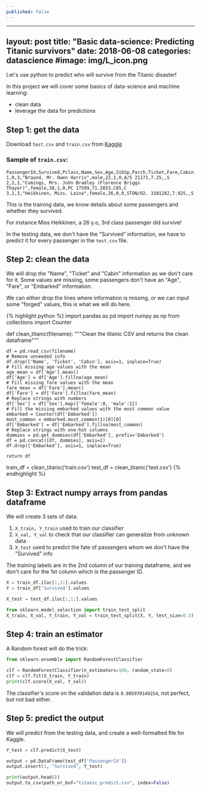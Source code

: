```yaml
---
published: false
---
```

---
layout: post
title:  "Basic data-science: Predicting Titanic survivors"
date:   2018-06-08
categories: datascience
#image: img/L_icon.png
---

Let's use python to predict who will survive from the Titanic disaster!

In this project we will cover some basics of data-science and machine learning:
- clean data
- leverage the data for predictions

## Step 1: get the data

Download `test.csv` and `train.csv` from [Kaggle](https://www.kaggle.com/c/titanic/data)

### Sample of `train.csv`:

````
PassengerId,Survived,Pclass,Name,Sex,Age,SibSp,Parch,Ticket,Fare,Cabin,Embarked
1,0,3,"Braund, Mr. Owen Harris",male,22,1,0,A/5 21171,7.25,,S
2,1,1,"Cumings, Mrs. John Bradley (Florence Briggs Thayer)",female,38,1,0,PC 17599,71.2833,C85,C
3,1,3,"Heikkinen, Miss. Laina",female,26,0,0,STON/O2. 3101282,7.925,,S
````

This is the training data, we know details about some passengers and whether
 they survived.

For instance Miss Heikkinen, a 26 y.o, 3rd class passenger did survive!

In the testing data, we don't have the "Survived" information, we have
to predict it for every passenger in the `test.csv` file.

## Step 2: clean the data

We will drop the "Name", "Ticket" and "Cabin" information as we don't care
for it.
Some values are missing, some passengers don't have an "Age", "Fare", or "Embarked"
information.

We can either drop the lines where information is missing, or we can
input some "forged" values, this is what we will do here.

{% highlight python %}
import pandas as pd 
import numpy as np
from collections import Counter

def clean_titanic(filename):
    """Clean the titanic CSV and returns the clean dataframe"""
    
    df = pd.read_csv(filename)
    # Remove unneeded info
    df.drop(['Name', 'Ticket', 'Cabin'], axis=1, inplace=True)
    # Fill missing age values with the mean
    age_mean = df['Age'].mean()
    df['Age'] = df['Age'].fillna(age_mean)
    # Fill missing fare values with the mean
    fare_mean = df['Fare'].mean()
    df['Fare'] = df['Fare'].fillna(fare_mean)
    # Replace strings with numbers
    df['Sex'] = df['Sex'].map({'female':0, 'male':1})
    # Fill the missing embarked values with the most common value
    embarked = Counter(df['Embarked'])
    most_common = embarked.most_common(1)[0][0]
    df['Embarked'] = df['Embarked'].fillna(most_common)
    # Replace strings with one-hot columns
    dummies = pd.get_dummies(df['Embarked'], prefix='Embarked')
    df = pd.concat([df, dummies], axis=1)
    df.drop(['Embarked'], axis=1, inplace=True)
    
    return df

train_df = clean_titanic('train.csv')
test_df = clean_titanic('test.csv')
{% endhighlight %}

## Step 3: Extract numpy arrays from pandas dataframe

We will create 3 sets of data:
1. `X_train, Y_train` used to train our classifier
2. `X_val, Y_val` to check that our classifier can generalize from unknown data
3. `X_test` used to predict the fate of passengers whom we don't have the "Survived" info

The training labels are in the 2nd column of our training dataframe,
and we don't care for the 1st column which is the passenger ID. 

```` python
X = train_df.iloc[:,2:].values
Y = train_df['Survived'].values

X_test = test_df.iloc[:,1:].values

from sklearn.model_selection import train_test_split
X_train, X_val, Y_train, Y_val = train_test_split(X, Y, test_size=0.3)
````

## Step 4: train an estimator

A Random forest will do the trick:

```` python
from sklearn.ensemble import RandomForestClassifier 

clf = RandomForestClassifier(n_estimators=100, random_state=0)
clf = clf.fit(X_train, Y_train)
print(clf.score(X_val, Y_val))
````

The classifier's score on the validation data is `0.805970149254`, not 
perfect, but not bad either.

## Step 5: predict the output

We will predict from the testing data, and create a well-formatted file
for Kaggle.

```` python
Y_test = clf.predict(X_test)

output = pd.DataFrame(test_df['PassengerId'])
output.insert(1, "Survived", Y_test)

print(output.head())
output.to_csv(path_or_buf="titanic_predict.csv", index=False)
````
